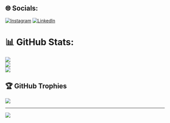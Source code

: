 

## 🌐 Socials:
[![Instagram](https://img.shields.io/badge/Instagram-%23E4405F.svg?logo=Instagram&logoColor=white)](https://instagram.com/joao_remocri) [![LinkedIn](https://img.shields.io/badge/LinkedIn-%230077B5.svg?logo=linkedin&logoColor=white)](https://linkedin.com/joaovitorremocrilauschner/)


# 📊 GitHub Stats:
![](https://github-readme-stats.vercel.app/api?username=jvitorr13&theme=blue-green&hide_border=false&include_all_commits=true&count_private=true)<br/>
![](https://github-readme-streak-stats.herokuapp.com/?user=jvitorr13&theme=blue-green&hide_border=false)<br/>
![](https://github-readme-stats.vercel.app/api/top-langs/?username=jvitorr13&theme=blue-green&hide_border=false&include_all_commits=true&count_private=true&layout=compact)

## 🏆 GitHub Trophies
![](https://github-profile-trophy.vercel.app/?username=jvitorr13&theme=radical&no-frame=true&no-bg=false&margin-w=4)

---
[![](https://visitcount.itsvg.in/api?id=jvitorr13&icon=0&color=0)](https://visitcount.itsvg.in)

<!-- Proudly created with GPRM ( https://gprm.itsvg.in ) -->
